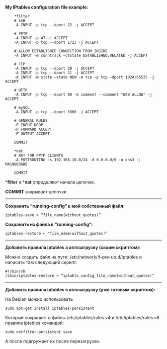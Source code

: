 **My IPtables configuration file example:**
```
    *filter
    # SSH
    -A INPUT -p tcp --dport 22 -j ACCEPT

    # PPTP
    -A INPUT -p 47 -j ACCEPT
    -A INPUT -p tcp --dport 1723 -j ACCEPT

    # ALLOW ESTABLISHED CONNECTION FROM INSIDE
    -A INPUT -m conntrack –ctstate ESTABLISHED,RELATED -j ACCEPT

    # FTP
    -A INPUT -p tcp --dport 20 -j ACCEPT
    -A INPUT -p tcp --dport 21 -j ACCEPT
    -A INPUT -m state –state NEW -m tcp -p tcp –dport 1024:65535 -j ACCEPT

    # HTTP
    -A INPUT -p tcp --dport 80 -m comment --comment "WEB ALLOW" -j ACCEPT

    # mySQL
    -A INPUT -p tcp --dport 3306 -j ACCEPT

    # GENERAL RULES
    -P INPUT DROP
    -P FORWARD ACCEPT
    -P OUTPUT ACCEPT

    COMMIT

    *nat
    # NAT FOR PPTP CLIENTS
    -A POSTROUTING -s 192.168.10.0/24 -d 0.0.0.0/0 -o ens3 -j MASQUERADE

    COMMIT
```

***filter** и ***nat** определяют начала цепочек.

**COMMIT** закрывает цепочки.
***

**Сохранить “running-config” в мой собственный файл:**

```iptables-save > “file_name(without_quotes)”```

**Сохранить из файла в “running-config“:**

```iptables-restore < "file_name(without_quotes)”```

***

**Добавить правила iptables а автозагрузку (своим скриптом):**

Можно создать файл на пути: /etc/network/if-pre-up.d/iptables и написать там следующий скрипт.

```
#!/bin/sh
/sbin/iptables-restore < “iptabls_config_file_name(without_quotes)”
```

***

**Добавить правила iptables в автозагрузку (уже готовым скриптом):**

На Debian можно использовать 

```sudo apt-get install iptables-persistent```

Который сохраняет в файлы /etc/iptables/rules.v4 и /etc/iptables/rules.v6 правила iptables командой:

```sudo netfilter-persistent save```

А после подгружает их после перезагрузки.
